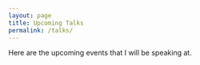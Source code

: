```yaml
---
layout: page
title: Upcoming Talks
permalink: /talks/
---
```

Here are the upcoming events that I will be speaking at.
